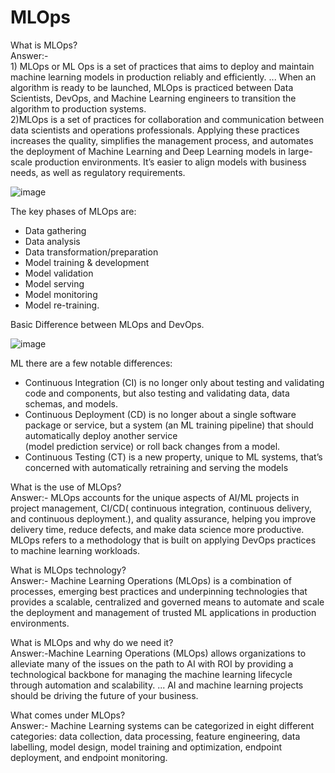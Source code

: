 # MLOps

What is MLOps?<br>
Answer:-<br>
    1) MLOps or ML Ops is a set of practices that aims to deploy and maintain machine learning models in production reliably and efficiently. ... When an algorithm is ready to be launched, MLOps is practiced between Data Scientists, DevOps, and Machine Learning engineers to transition the algorithm to production systems.<br>
  2)MLOps is a set of practices for collaboration and communication between data scientists and operations professionals. Applying these practices increases the quality, simplifies the management process, and automates the deployment of Machine Learning and Deep Learning models in large-scale production environments. It’s easier to align models with business needs, as well as regulatory requirements.
  
  ![image](https://user-images.githubusercontent.com/62091944/148631270-af0bc016-a417-46b7-a419-2c725298356b.png)

The key phases of MLOps are:<br>

* Data gathering<br>
* Data analysis<br>
* Data transformation/preparation<br>
* Model training & development <br>
* Model validation <br>
* Model serving <br>
* Model monitoring <br>
* Model re-training.<br>

Basic Difference between MLOps and DevOps.

![image](https://user-images.githubusercontent.com/62091944/148631416-cf5b1f46-322c-47ae-8356-e47430cb13a6.png)

 ML there are a few notable differences:<br>

* Continuous Integration (CI) is no longer only about testing and validating code and components, but also testing and validating data, data schemas, and models.<br>
* Continuous Deployment (CD) is no longer about a single software package or service, but a system (an ML training pipeline) that should automatically deploy another service <br>(model prediction service) or roll back changes from a model.
* Continuous Testing (CT) is a new property, unique to ML systems, that’s concerned with automatically retraining and serving the models<br>


What is the use of MLOps?<br>
Answer:- MLOps accounts for the unique aspects of AI/ML projects in project management, CI/CD( continuous integration, continuous delivery, and continuous deployment.), and quality assurance, helping you improve delivery time, reduce defects, and make data science more productive. MLOps refers to a methodology that is built on applying DevOps practices to machine learning workloads.

What is MLOps technology?<br>
Answer:- Machine Learning Operations (MLOps) is a combination of processes, emerging best practices and underpinning technologies that provides a scalable, centralized and governed means to automate and scale the deployment and management of trusted ML applications in production environments.

What is MLOps and why do we need it?<br>
Answer:-Machine Learning Operations (MLOps) allows organizations to alleviate many of the issues on the path to AI with ROI by providing a technological backbone for managing the machine learning lifecycle through automation and scalability. ... AI and machine learning projects should be driving the future of your business.

What comes under MLOps?<br>
Answer:- Machine Learning systems can be categorized in eight different categories: data collection, data processing, feature engineering, data labelling, model design, model training and optimization, endpoint deployment, and endpoint monitoring.
